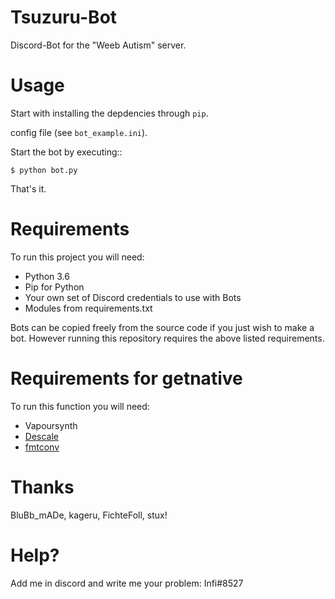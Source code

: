 # Tsuzuru-Bot
Discord-Bot for the "Weeb Autism" server.

# Usage

Start with installing the depdencies through ``pip``.

config file (see ``bot_example.ini``).

Start the bot by executing::

    $ python bot.py

That's it.

# Requirements

To run this project you will need:

* Python 3.6
* Pip for Python
* Your own set of Discord credentials to use with Bots
* Modules from requirements.txt

Bots can be copied freely from the source code if you just wish to make a bot. 
However running this repository requires the above listed requirements.

# Requirements for getnative

To run this function you will need:

* Vapoursynth
* [Descale](https://github.com/Infiziert90/vapoursynth-descale)
* [fmtconv](https://github.com/EleonoreMizo/fmtconv)

  
# Thanks  
BluBb_mADe, kageru, FichteFoll, stux!

# Help?

Add me in discord and write me your problem:
Infi#8527 
